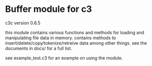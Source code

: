 # Buffer module for c3

c3c version 0.6.5

this module contains various functions and methods for loading and manipulating file data in memory.
contains methods to insert/delete/copy/tokenize/retreive data among other things.
see the documents in docs/ for a full list.

see example_test.c3 for an example on using the module.